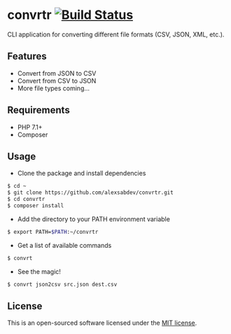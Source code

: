 # convrtr [![Build Status](https://travis-ci.org/alexsabdev/convrtr.svg?branch=master)](https://travis-ci.org/alexsabdev/convrtr)
CLI application for converting different file formats (CSV, JSON, XML, etc.).

## Features
* Convert from JSON to CSV
* Convert from CSV to JSON
* More file types coming...

## Requirements
* PHP 7.1+
* Composer

## Usage

* Clone the package and install dependencies
```bash
$ cd ~
$ git clone https://github.com/alexsabdev/convrtr.git
$ cd convrtr
$ composer install
```
* Add the directory to your PATH environment variable
```bash
$ export PATH=$PATH:~/convrtr
```
* Get a list of available commands
```bash
$ convrt
```
* See the magic!
```bash
$ convrt json2csv src.json dest.csv
```

## License

This is an open-sourced software licensed under the [MIT license](https://github.com/alexsabdev/convrtr/blob/master/LICENSE).
